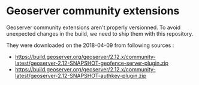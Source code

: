 # Geoserver community extensions

Geoserver community extensions aren't properly versionned. To avoid unexpected changes in the build, we need to ship them with this repository.

They were downloaded on the 2018-04-09 from following sources :
- https://build.geoserver.org/geoserver/2.12.x/community-latest/geoserver-2.12-SNAPSHOT-geofence-server-plugin.zip
- https://build.geoserver.org/geoserver/2.12.x/community-latest/geoserver-2.12-SNAPSHOT-authkey-plugin.zip
